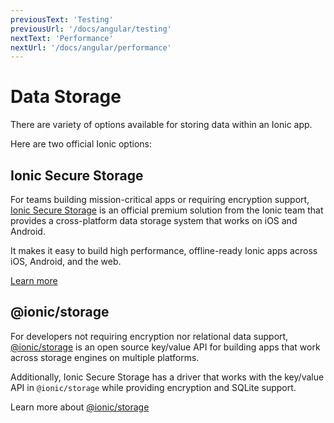 ```yaml
---
previousText: 'Testing'
previousUrl: '/docs/angular/testing'
nextText: 'Performance'
nextUrl: '/docs/angular/performance'
---
```


# Data Storage

There are variety of options available for storing data within an Ionic app.

Here are two official Ionic options:

## Ionic Secure Storage

For teams building mission-critical apps or requiring encryption support, [Ionic Secure Storage](https://ionic.io/docs/secure-storage) is an official premium solution from the Ionic team that provides a cross-platform data storage system that works on iOS and Android.

It makes it easy to build high performance, offline-ready Ionic apps across iOS, Android, and the web.

[Learn more](https://ionic.io/products/secure-storage)

## @ionic/storage

For developers not requiring encryption nor relational data support, [@ionic/storage](https://github.com/ionic-team/ionic-storage) is an open source key/value API for building apps that work across storage engines on multiple platforms.

Additionally, Ionic Secure Storage has a driver that works with the key/value API in `@ionic/storage` while providing encryption and SQLite support.

Learn more about [@ionic/storage](https://github.com/ionic-team/ionic-storage)
